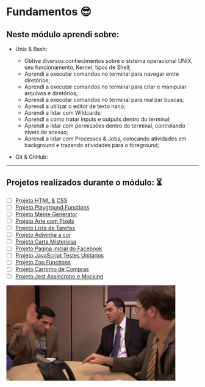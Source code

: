 # Fundamentos 😎
## Neste módulo aprendi sobre:
+ Unix & Bash:
    + Obtive diversos conhecimentos sobre o sistema operacional UNIX, seu funcionamento, Kernel, tipos de Shell;
    + Aprendi a executar comandos no terminal para navegar entre diretórios;
    + Aprendi a executar comandos no terminal para criar e manipular arquivos e diretórios; 
    + Aprendi a executar comandos no terminal para realizar buscas;
    + Aprendi a utilizar o editor de texto nano;
    + Aprendi a lidar com Wildcards;
    + Aprendi a como tratar inputs e outputs dentro do terminal;
    + Aprendi a lidar com permissões dentro do terminal, controlando níveis de acesso;
    + Aprendi a lidar com Processos & Jobs, colocando atividades em background e trazendo atividades para o foreground;
    
+ Git & GitHub:


---

## Projetos realizados durante o módulo: :hourglass_flowing_sand:
                                                                                                 

- [ ] [Projeto HTML & CSS]()
- [ ] [Projeto Playground Functions]() 
- [ ] [Projeto Meme Generator]()
- [ ] [Projeto Arte com Pixels]()
- [ ] [Projeto Lista de Tarefas]() 
- [ ] [Projeto Adivinhe a cor]()                                                                     
- [ ] [Projeto Carta Misteriosa]()                                                         
- [ ] [Projeto Pagina inicial do Facebook]()                                                    
- [ ] [Projeto JavaScript Testes Unitarios]()
- [ ] [Projeto Zoo Functions]() 
- [ ] [Projeto Carrinho de Compras]()  
- [ ] [Projeto Jest Assíncrono e Mocking]() 

![michael](https://github.com/ErickArgollo/trybe_exercicios/blob/main/Modulo1:Fundamentos/office.gif)

